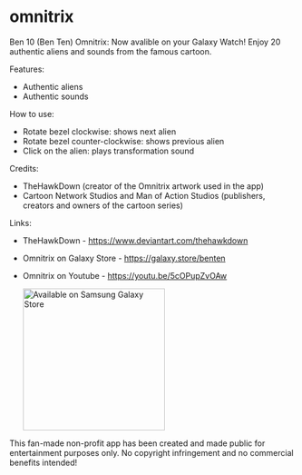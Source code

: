 # omnitrix
Ben 10 (Ben Ten) Omnitrix: Now avalible on your Galaxy Watch!
Enjoy 20 authentic aliens and sounds from the famous cartoon.

Features:
- Authentic aliens
- Authentic sounds

How to use:
- Rotate bezel clockwise: shows next alien
- Rotate bezel counter-clockwise: shows previous alien
- Click on the alien: plays transformation sound

Credits:
- TheHawkDown (creator of the Omnitrix artwork used in the app)
- Cartoon Network Studios and Man of Action Studios (publishers, creators and owners of the cartoon series)

Links:
- TheHawkDown - https://www.deviantart.com/thehawkdown
- Omnitrix on Galaxy Store - https://galaxy.store/benten
- Omnitrix on Youtube - https://youtu.be/5cOPupZvOAw

    <a href="https://galaxy.store/benten"
      ><img
        width="250"
        src="https://img.samsungapps.com/seller/images/badges/galaxyStore/png_big/GalaxyStore_English.png?ver=1597278750000"
        alt="Available on Samsung Galaxy Store"
        style="max-width: 100%; height: auto;"
    /></a>
    
This fan-made non-profit app has been created and made public for entertainment purposes only.
No copyright infringement and no commercial benefits intended!
